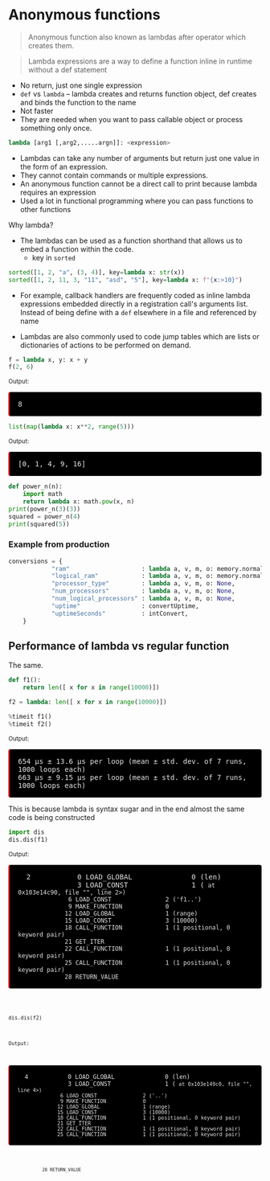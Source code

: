 # Anonymous functions

> Anonymous function also known as lambdas after operator which creates them.

> Lambda expressions are a way to define a function inline in runtime without a def statement

* No return, just one single expression
* ```def``` vs ```lambda``` – lambda creates and returns function object, def creates and binds the function to the name
* Not faster
* They are needed when you want to pass callable object or process something only once.

```python
lambda [arg1 [,arg2,.....argn]]: <expression>
```

* Lambdas can take any number of arguments but return just one value in the form of an expression. 
* They cannot contain commands or multiple expressions. 
* An anonymous function cannot be a direct call to print because lambda requires an expression 
* Used a lot in functional programming where you can pass functions to other functions

Why lambda?

* The lambdas can be used as a function shorthand that allows us to embed a function within the code. 
    * key in `sorted`
    
```python
sorted([1, 2, "a", (3, 4)], key=lambda x: str(x))
sorted([1, 2, 11, 3, "11", "asd", "5"], key=lambda x: f"{x:>10}")
```
    
* For example, callback handlers are frequently coded as inline lambda expressions embedded directly in a registration call's arguments list. Instead of being define with a `def` elsewhere in a file and referenced by name
    
* Lambdas are also commonly used to code jump tables which are lists or dictionaries of actions to be performed on demand.


```python
f = lambda x, y: x + y 
f(2, 6)
```




<sub>Output:</sub>

<pre style="display:block; white-space: pre-wrap; padding:16px; background-color: #000; color: #e2e2e2; font-family: Hack, Consolas, Menlo, Mono, monospace; border-left: .25em solid #bc0000; border-radius: 4px;">8</pre>




```python
list(map(lambda x: x**2, range(5)))
```




<sub>Output:</sub>

<pre style="display:block; white-space: pre-wrap; padding:16px; background-color: #000; color: #e2e2e2; font-family: Hack, Consolas, Menlo, Mono, monospace; border-left: .25em solid #bc0000; border-radius: 4px;">[0, 1, 4, 9, 16]</pre>




```python
def power_n(n): 
    import math 
    return lambda x: math.pow(x, n) 
print(power_n(3)(3))
squared = power_n(4)
print(squared(5))
```

### Example from production

```python
conversions = {
            "ram"                    : lambda a, v, m, o: memory.normalizeRam(v),
            "logical_ram"            : lambda a, v, m, o: memory.normalizeRam(v),
            "processor_type"         : lambda a, v, m, o: None,
            "num_processors"         : lambda a, v, m, o: None,
            "num_logical_processors" : lambda a, v, m, o: None,
            "uptime"                 : convertUptime,
            "uptimeSeconds"          : intConvert,
    }
```

## Performance of lambda vs regular function

The same.


```python
def f1():
    return len([ x for x in range(10000)])

f2 = lambda: len([ x for x in range(10000)])

%timeit f1()
%timeit f2()
```

<sub>Output:</sub>

<pre style="display:block; white-space: pre-wrap; padding:16px; background-color: #000; color: #e2e2e2; font-family: Hack, Consolas, Menlo, Mono, monospace; border-left: .25em solid #bc0000; border-radius: 4px;">654 µs ± 13.6 µs per loop (mean ± std. dev. of 7 runs, 1000 loops each)
663 µs ± 9.15 µs per loop (mean ± std. dev. of 7 runs, 1000 loops each)</pre>


This is because lambda is syntax sugar and in the end almost the same code is being constructed


```python
import dis
dis.dis(f1)
```

<sub>Output:</sub>

<pre style="display:block; white-space: pre-wrap; padding:16px; background-color: #000; color: #e2e2e2; font-family: Hack, Consolas, Menlo, Mono, monospace; border-left: .25em solid #bc0000; border-radius: 4px;">  2           0 LOAD_GLOBAL              0 (len)
              3 LOAD_CONST               1 (<code object <listcomp> at 0x103e14c90, file "<ipython-input-67-9c2575e1edb3>", line 2>)
              6 LOAD_CONST               2 ('f1.<locals>.<listcomp>')
              9 MAKE_FUNCTION            0
             12 LOAD_GLOBAL              1 (range)
             15 LOAD_CONST               3 (10000)
             18 CALL_FUNCTION            1 (1 positional, 0 keyword pair)
             21 GET_ITER
             22 CALL_FUNCTION            1 (1 positional, 0 keyword pair)
             25 CALL_FUNCTION            1 (1 positional, 0 keyword pair)
             28 RETURN_VALUE</pre>



```python
dis.dis(f2)
```

<sub>Output:</sub>

<pre style="display:block; white-space: pre-wrap; padding:16px; background-color: #000; color: #e2e2e2; font-family: Hack, Consolas, Menlo, Mono, monospace; border-left: .25em solid #bc0000; border-radius: 4px;">  4           0 LOAD_GLOBAL              0 (len)
              3 LOAD_CONST               1 (<code object <listcomp> at 0x103e149c0, file "<ipython-input-67-9c2575e1edb3>", line 4>)
              6 LOAD_CONST               2 ('<lambda>.<locals>.<listcomp>')
              9 MAKE_FUNCTION            0
             12 LOAD_GLOBAL              1 (range)
             15 LOAD_CONST               3 (10000)
             18 CALL_FUNCTION            1 (1 positional, 0 keyword pair)
             21 GET_ITER
             22 CALL_FUNCTION            1 (1 positional, 0 keyword pair)
             25 CALL_FUNCTION            1 (1 positional, 0 keyword pair)</pre>
                 28 RETURN_VALUE